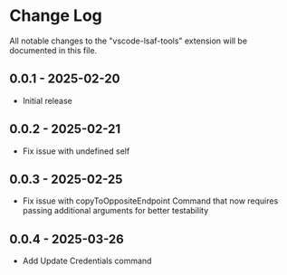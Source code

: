 # Change Log

All notable changes to the "vscode-lsaf-tools" extension will be documented in this file.


##  0.0.1 - 2025-02-20
- Initial release

##  0.0.2 - 2025-02-21
- Fix issue with undefined self

##  0.0.3 - 2025-02-25
- Fix issue with copyToOppositeEndpoint Command that now requires passing additional arguments for better testability

## 0.0.4 - 2025-03-26
- Add Update Credentials command
